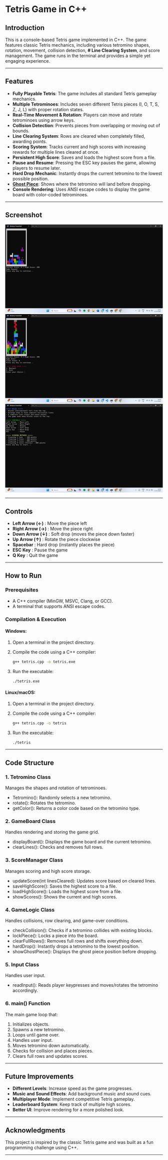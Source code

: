 # Tetris Game in C++

## Introduction

This is a console-based Tetris game implemented in C++. The game features classic Tetris mechanics, including various tetromino shapes, rotation, movement, collision detection, **# Line Clearing System**,
and score management. The game runs in the terminal and provides a simple yet engaging experience.

---

## Features

- **Fully Playable Tetris**: The game includes all standard Tetris gameplay mechanics.
- **Multiple Tetrominoes**: Includes seven different Tetris pieces (I, O, T, S, Z, J, L) with proper rotation states.
- **Real-Time Movement & Rotation**: Players can move and rotate tetrominoes using arrow keys.
- **Collision Detection**: Prevents pieces from overlapping or moving out of bounds.
- **Line Clearing System**: Rows are cleared when completely filled, awarding points.
- **Scoring System**: Tracks current and high scores with increasing rewards for multiple lines cleared at once.
-  **Persistent High Score**: Saves and loads the highest score from a file.
-  **Pause and Resume**: Pressing the ESC key pauses the game, allowing players to resume later.
-  **Hard Drop Mechanic**: Instantly drops the current tetromino to the lowest possible position.
-  **<u>Ghost Piece</u>**: Shows where the tetromino will land before dropping.
- **Console Rendering**: Uses ANSI escape codes to display the game board with color-coded tetrominoes.

---

## Screenshot

![Tetris Game Screenshot](TT3.jpg)
![Tetris Game Screenshot](TT4.jpg)
![Tetris Game Screenshot](TT5.jpg)

---

## Controls

- **Left Arrow (←)** : Move the piece left
- **Right Arrow (→)** : Move the piece right
- **Down Arrow (↓)** : Soft drop (moves the piece down faster)
- **Up Arrow (↑)** : Rotate the piece clockwise
- **Spacebar** : Hard drop (instantly places the piece)
- **ESC Key** : Pause the game
- **Q Key** : Quit the game

---

## How to Run

### Prerequisites

- A C++ compiler (MinGW, MSVC, Clang, or GCC).
- A terminal that supports ANSI escape codes.

### Compilation & Execution

#### Windows:
1. Open a terminal in the project directory.
2. Compile the code using a C++ compiler:
   
   ```sh
   g++ tetris.cpp -o tetris.exe
   ```

3. Run the executable:
   
   ```sh
   ./tetris.exe
   ```

#### Linux/macOS:
1. Open a terminal in the project directory.
2. Compile the code using a C++ compiler:
   
   ```sh
   g++ tetris.cpp -o tetris
   ```

3. Run the executable:
   
   ```sh
   ./tetris
   ```

---

## Code Structure

### 1. Tetromino Class

Manages the shapes and rotation of tetrominoes.

- Tetromino(): Randomly selects a new tetromino.
- rotate(): Rotates the tetromino.
- getColor(): Returns a color code based on the tetromino type.

### 2. GameBoard Class

Handles rendering and storing the game grid.

- displayBoard(): Displays the game board and the current tetromino.
- clearLines(): Checks and removes full rows.

### 3. ScoreManager Class

Manages scoring and high score storage.

- updateScore(int linesCleared): Updates score based on cleared lines.
- saveHighScore(): Saves the highest score to a file.
- loadHighScore(): Loads the highest score from a file.
- showScores(): Shows the current and high scores.

### 4. GameLogic Class

Handles collisions, row clearing, and game-over conditions.

- checkCollision(): Checks if a tetromino collides with existing blocks.
- lockPiece(): Locks a piece into the board.
- clearFullRows(): Removes full rows and shifts everything down.
- hardDrop(): Instantly drops a tetromino to the lowest position.
- showGhostPiece(): Displays the ghost piece position before dropping.

### 5. Input Class

Handles user input.

- readInput(): Reads player keypresses and moves/rotates the tetromino accordingly.

### 6. main() Function

The main game loop that:

1. Initializes objects.
2. Spawns a new tetromino.
3. Loops until game over.
4. Handles user input.
5. Moves tetromino down automatically.
6. Checks for collision and places pieces.
7. Clears full rows and updates scores.

---

## Future Improvements

- **Different Levels**: Increase speed as the game progresses.
- **Music and Sound Effects**: Add background music and sound cues.
- **Multiplayer Mode**: Implement competitive Tetris gameplay.
- **Leaderboard System**: Keep track of multiple high scores.
- **Better UI**: Improve rendering for a more polished look.

---

## Acknowledgments

This project is inspired by the classic Tetris game and was built as a fun programming challenge using C++.

---

